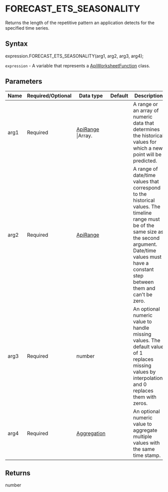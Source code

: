 # FORECAST_ETS_SEASONALITY

Returns the length of the repetitive pattern an application detects for the specified time series.

## Syntax

expression.FORECAST_ETS_SEASONALITY(arg1, arg2, arg3, arg4);

`expression` - A variable that represents a [ApiWorksheetFunction](../ApiWorksheetFunction.md) class.

## Parameters

| **Name** | **Required/Optional** | **Data type** | **Default** | **Description** |
| ------------- | ------------- | ------------- | ------------- | ------------- |
| arg1 | Required | [ApiRange](../../ApiRange/ApiRange.md) &#124;Array.<number> |  | A range or an array of numeric data that determines the historical values for which a new point will be predicted. |
| arg2 | Required | [ApiRange](../../ApiRange/ApiRange.md) |  | A range of date/time values that correspond to the historical values. The timeline range must be of the same size as the second argument. Date/time values must have a constant step between them and can't be zero. |
| arg3 | Required | number |  | An optional numeric value to handle missing values. The default value of 1 replaces missing values by interpolation, and 0 replaces them with zeros. |
| arg4 | Required | [Aggregation](../../Enumeration/Aggregation.md) |  | An optional numeric value to aggregate multiple values with the same time stamp. |

## Returns

number